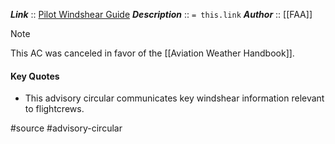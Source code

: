 ***Link***      :: [Pilot Windshear Guide](https://www.faa.gov/documentLibrary/media/Advisory_Circular/AC00-54.pdf)
***Description***      :: `= this.link`
***Author*** :: [[FAA]]

> [!note]
> This AC was canceled in favor of the [[Aviation Weather Handbook]].

#### Key Quotes
* This advisory circular communicates key windshear information relevant to flightcrews.

#source #advisory-circular 